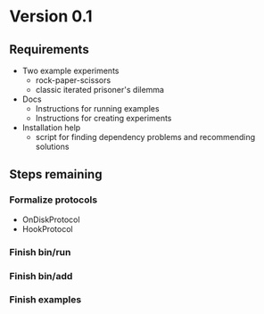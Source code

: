 # Version 0.1 #

## Requirements ##

  * Two example experiments
    * rock-paper-scissors
    * classic iterated prisoner's dilemma
  * Docs
    * Instructions for running examples
    * Instructions for creating experiments
  * Installation help
    * script for finding dependency problems and recommending solutions

## Steps remaining ##

### Formalize protocols ###

  * OnDiskProtocol
  * HookProtocol

### Finish bin/run ###

### Finish bin/add ###

### Finish examples ###
